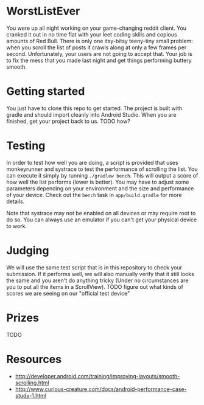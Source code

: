 # WorstListEver

You were up all night working on your game-changing reddit client. You cranked it out in no time flat with your leet coding skills and copious amounts of Red Bull. There is only one itsy-bitsy teeny-tiny small problem: when you scroll the list of posts it crawls along at only a few frames per second. Unfortunately, your users are not going to accept that. Your job is to fix the mess that you made last night and get things performing buttery smooth.

# Getting started

You just have to clone this repo to get started. The project is built with gradle and should import cleanly into Android Studio. When you are finished, get your project back to us. TODO how?

# Testing

In order to test how well you are doing, a script is provided that uses monkeyrunner and systrace to test the performance of scrolling the list. You can execute it simply by running `./gradlew bench`. This will output a score of how well the list performs (lower is better). You may have to adjust some parameters depending on your environment and the size and performance of your device. Check out the `bench` task in `app/build.gradle` for more details.

Note that systrace may not be enabled on all devices or may require root to do so. You can always use an emulator if you can't get your physical device to work.

# Judging

We will use the same test script that is in this repository to check your submission. If it performs well, we will also manually verify that it still looks the same and you aren't do anything tricky (Under no circumstances are you to put all the items in a ScrollView). TODO figure out what kinds of scores we are seeing on our "official test device"

# Prizes

TODO

# Resources

- http://developer.android.com/training/improving-layouts/smooth-scrolling.html
- http://www.curious-creature.com/docs/android-performance-case-study-1.html
